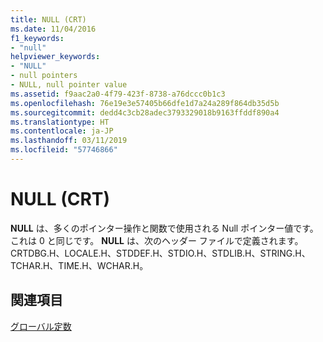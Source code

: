 ```yaml
---
title: NULL (CRT)
ms.date: 11/04/2016
f1_keywords:
- "null"
helpviewer_keywords:
- "NULL"
- null pointers
- NULL, null pointer value
ms.assetid: f9aac2a0-4f79-423f-8738-a76dccc0b1c3
ms.openlocfilehash: 76e19e3e57405b66dfe1d7a24a289f864db35d5b
ms.sourcegitcommit: dedd4c3cb28adec3793329018b9163ffddf890a4
ms.translationtype: HT
ms.contentlocale: ja-JP
ms.lasthandoff: 03/11/2019
ms.locfileid: "57746866"
---
```

# <a name="null-crt"></a>NULL (CRT)

**NULL** は、多くのポインター操作と関数で使用される Null ポインター値です。 これは 0 と同じです。 **NULL** は、次のヘッダー ファイルで定義されます。CRTDBG.H、LOCALE.H、STDDEF.H、STDIO.H、STDLIB.H、STRING.H、TCHAR.H、TIME.H、WCHAR.H。

## <a name="see-also"></a>関連項目

[グローバル定数](../c-runtime-library/global-constants.md)
